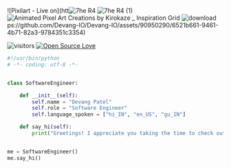 
![Pixilart - Live on](htt![7he R4](https://github.com/Devang-IO/Devang-IO/assets/90950290/96552958-ad80-42c1-8048-64e6dd077e83)
![7he R4 (1)](https://github.com/Devang-IO/Devang-IO/assets/90950290/0322ab92-35fe-4da3-b33a-9253d38889c6)
![Animated Pixel Art Creations by Kirokaze _ Inspiration Grid](https://github.com/Devang-IO/Devang-IO/assets/90950290/cee7a2c7-cd6b-41f0-8c63-68c8ad92f4ea)
![download](https://github.com/Devang-IO/Devang-IO/assets/90950290/0958f088-fc4c-45ea-af0f-7016a2156dbf)
ps://github.com/Devang-IO/Devang-IO/assets/90950290/6521b661-9461-4b71-82a3-9784351c3354)


![visitors](https://visitor-badge.laobi.icu/badge?page_id=Devang-IO.Devang-IO)
[![Open Source Love](https://badges.frapsoft.com/os/v1/open-source.svg?v=102)](https://github.com/ellerbrock/open-source-badge/)

```python
#!/usr/bin/python
# -*- coding: utf-8 -*-


class SoftwareEngineer:

    def __init__(self):
        self.name = "Devang Patel"
        self.role = "Software Engineer"
        self.language_spoken = ["hi_IN", "en_US", "gu_IN"]

    def say_hi(self):
        print("Greetings! I appreciate you taking the time to check out my work. I hope you find something that sparks your interest.")


me = SoftwareEngineer()
me.say_hi()
```


